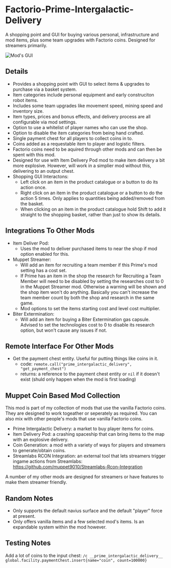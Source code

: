 # Factorio-Prime-Intergalactic-Delivery

A shopping point and GUI for buying various personal, infrastructure and mod items, plus some team upgrades with Factorio coins. Designed for streamers primarily.

![Mod's GUI](https://thumbs.gfycat.com/CheeryBothFreshwatereel-size_restricted.gif)

Details
-----------

- Provides a shopping point with GUI to select items & upgrades to purchase via a basket system.
- Item categories include personal equipment and early construciton robot items.
- Includes some team upgrades like movement speed, mining speed and inventory size.
- Item types, prices and bonus effects, and delivery process are all configurable via mod settings.
- Option to use a whitelist of player names who can use the shop.
- Option to disable the item categories from being hand crafted.
- Single payment chest for all players to collect coins in to.
- Coins added as a requestable item to player and logistic filters.
- Factorio coins need to be aquired through other mods and can then be spent with this mod.
- Designed for use with Item Delivery Pod mod to make item delivery a bit more explosive. However, will work in a simplier mod without this, delivering to an output chest.
- Shopping GUI Interactons:
    - Left click on an item in the product catalogue or a button to do its action once.
    - Right click on an item in the product catalogue or a button to do the action 5 times. Only applies to quantities being added/removed from the basket.
    - When clicking on an item in the product catalogue hold Shift to add it straight to the shopping basket, rather than just to show its details.


Integrations To Other Mods
--------------------

- Item Deliver Pod:
    - Uses the mod to deliver purchased items to near the shop if mod option enabled for this.
- Muppet Streamer:
    - Will add an item for recruiting a team member if this Prime's mod setting has a cost set.
    - If Prime has an item in the shop the research for Recruiting a Team Member will need to be disabled by setting the researches cost to 0 in the Muppet Streamer mod. Otherwise a warning will be shown and the shop item won't do anything. Basically you can't increase the team member count by both the shop and research in the same game.
    - Mod options to set the items starting cost and level cost multiplier.
- Biter Extermination:
    - Will add an item for buying a Biter Extermination gas capsule. Advised to set the technologies cost to 0 to disable its research option, but won't cause any issues if not.


Remote Interface For Other Mods
-------------

- Get the payment chest entity. Useful for putting things like coins in it.
    - code: `remote.call("prime_intergalactic_delivery", "get_payment_chest")`
    - returns: a reference to the payment chest entity or `nil` if it doesn't exist (shuld only happen when the mod is first loading)


Muppet Coin Based Mod Collection
------------------

This mod is part of my collection of mods that use the vanilla Factorio coins. They are designed to work togeather or seperately as required. You can also mix with other people's mods that use vanilla Factorio coins.

- Prime Intergalactic Delivery: a market to buy player items for coins.
- Item Delivery Pod: a crashing spaceship that can bring items to the map with an explosive delivery.
- Coin Generation: a mod with a variety of ways for players and streamers to generate/obtain coins.
- Streamlabs RCON Integration: an external tool that lets streamers trigger ingame actions from Streamlabs: https://github.com/muppet9010/Streamlabs-Rcon-Integration

A number of my other mods are designed for streamers or have features to make them streamer friendly.


Random Notes
-------------

- Only supports the default navius surface and the default "player" force at present.
- Only offers vanilla items and a few selected mod's items. Is an expandable system within the mod however.


Testing Notes
-------------
Add a lot of coins to the input chest:
` /c __prime_intergalactic_delivery__ global.facility.paymentChest.insert{name="coin", count=100000} `